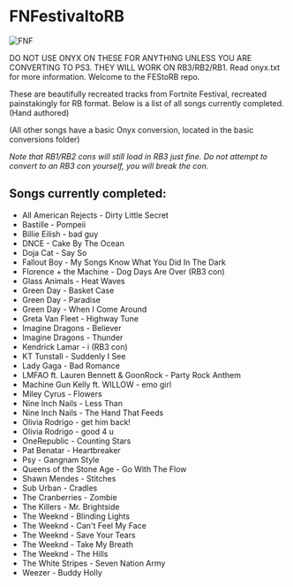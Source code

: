 # FNFestivaltoRB

![FNF](https://github.com/FEStoRB/FNFestivaltoRB/assets/158007129/c65f6997-8300-4c21-b210-2a6d4d7ca76b)

DO NOT USE ONYX ON THESE FOR ANYTHING UNLESS YOU ARE CONVERTING TO PS3. THEY WILL WORK ON RB3/RB2/RB1.
Read onyx.txt for more information.
Welcome to the FEStoRB repo.

These are beautifully recreated tracks from Fortnite Festival, recreated painstakingly for RB format.
Below is a list of all songs currently completed. (Hand authored) 

(All other songs have a basic Onyx conversion, located in the basic conversions folder)

*Note that RB1/RB2 cons will still load in RB3 just fine. Do not attempt to convert to an RB3 con yourself, you will break the con.*

## Songs currently completed:
* All American Rejects - Dirty Little Secret
* Bastille - Pompeii
* Billie Eilish - bad guy
* DNCE - Cake By The Ocean
* Doja Cat - Say So
* Fallout Boy - My Songs Know What You Did In The Dark
* Florence + the Machine - Dog Days Are Over  (RB3 con)
* Glass Animals - Heat Waves
* Green Day - Basket Case
* Green Day - Paradise
* Green Day - When I Come Around
* Greta Van Fleet - Highway Tune
* Imagine Dragons - Believer
* Imagine Dragons - Thunder
* Kendrick Lamar - i (RB3 con)
* KT Tunstall - Suddenly I See
* Lady Gaga - Bad Romance
* LMFAO ft. Lauren Bennett & GoonRock - Party Rock Anthem
* Machine Gun Kelly ft. WILLOW - emo girl
* Miley Cyrus - Flowers
* Nine Inch Nails - Less Than
* Nine Inch Nails - The Hand That Feeds
* Olivia Rodrigo - get him back!
* Olivia Rodrigo - good 4 u
* OneRepublic - Counting Stars
* Pat Benatar - Heartbreaker
* Psy - Gangnam Style
* Queens of the Stone Age - Go With The Flow
* Shawn Mendes - Stitches
* Sub Urban - Cradles
* The Cranberries - Zombie
* The Killers - Mr. Brightside
* The Weeknd - Blinding Lights
* The Weeknd - Can't Feel My Face
* The Weeknd - Save Your Tears
* The Weeknd - Take My Breath
* The Weeknd - The Hills
* The White Stripes - Seven Nation Army
* Weezer - Buddy Holly
